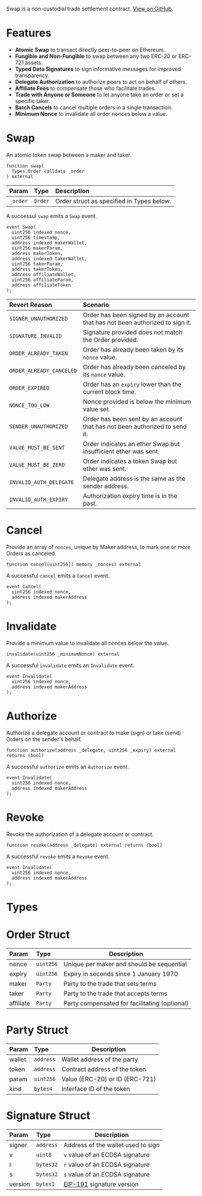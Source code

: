 Swap is a non-custodial trade settlement contract. [View on GitHub](https://github.com/airswap/airswap-protocols/tree/master/protocols/swap).

# Features

- **Atomic Swap** to transact directly peer-to-peer on Ethereum.
- **Fungible and Non-Fungible** to swap between any two ERC-20 or ERC-721 assets.
- **Typed Data Signatures** to sign informative messages for improved transparency.
- **Delegate Authorization** to authorize peers to act on behalf of others.
- **Affiliate Fees** to compensate those who facilitate trades.
- **Trade with Anyone or Someone** to let anyone take an order or set a specific taker.
- **Batch Cancels** to cancel multiple orders in a single transaction.
- **Minimum Nonce** to invalidate all order nonces below a value.

# Swap

An atomic token swap between a maker and taker.

```Solidity
function swap(
  Types.Order calldata _order
) external
```

| Param    | Type    | Description                               |
| :------- | :------ | :---------------------------------------- |
| `_order` | `Order` | Order struct as specified in Types below. |

A successul `swap` emits a `Swap` event.

```Solidity
event Swap(
  uint256 indexed nonce,
  uint256 timestamp,
  address indexed makerWallet,
  uint256 makerParam,
  address makerToken,
  address indexed takerWallet,
  uint256 takerParam,
  address takerToken,
  address affiliateWallet,
  uint256 affiliateParam,
  address affiliateToken
);
```

| Revert Reason            | Scenario                                                                     |
| :----------------------- | :--------------------------------------------------------------------------- |
| `SIGNER_UNAUTHORIZED`    | Order has been signed by an account that has not been authorized to sign it. |
| `SIGNATURE_INVALID`      | Signature provided does not match the Order provided.                        |
| `ORDER_ALREADY_TAKEN`    | Order has already been taken by its `nonce` value.                           |
| `ORDER_ALREADY_CANCELED` | Order has already been canceled by its `nonce` value.                        |
| `ORDER_EXPIRED`          | Order has an `expiry` lower than the current block time.                     |
| `NONCE_TOO_LOW`          | Nonce provided is below the minimum value set.                               |
| `SENDER_UNAUTHORIZED`    | Order has been sent by an account that has not been authorized to send it.   |
| `VALUE_MUST_BE_SENT`     | Order indicates an ether Swap but insufficient ether was sent.               |
| `VALUE_MUST_BE_ZERO`     | Order indicates a token Swap but ether was sent.                             |
| `INVALID_AUTH_DELEGATE`  | Delegate address is the same as the sender address.                          |
| `INVALID_AUTH_EXPIRY`    | Authorization expiry time is in the past.                                    |

# Cancel

Provide an array of `nonces`, unique by Maker address, to mark one or more Orders as canceled.

```Solidity
function cancel(uint256[] memory _nonces) external
```

A successful `cancel` emits a `Cancel` event.

```Solidity
event Cancel(
  uint256 indexed nonce,
  address indexed makerAddress
);
```

# Invalidate

Provide a minimum value to invalidate all nonces below the value.

```Solidity
invalidate(uint256 _minimumNonce) external
```

A successful `invalidate` emits an `Invalidate` event.

```Solidity
event Invalidate(
  uint256 indexed nonce,
  address indexed makerAddress
);
```

# Authorize

Authorize a delegate account or contract to make (sign) or take (send) Orders on the sender's behalf.

```Solidity
function authorize(address _delegate, uint256 _expiry) external returns (bool)
```

A successful `authorize` emits an `Authorize` event.

```Solidity
event Invalidate(
  uint256 indexed nonce,
  address indexed makerAddress
);
```

# Revoke

Revoke the authorization of a delegate account or contract.

```Solidity
function revoke(address _delegate) external returns (bool)
```

A successful `revoke` emits a `Revoke` event.

```Solidity
event Invalidate(
  uint256 indexed nonce,
  address indexed makerAddress
);
```

# Types

# Order Struct

| Param     | Type      | Description                                   |
| :-------- | :-------- | --------------------------------------------- |
| nonce     | `uint256` | Unique per maker and should be sequential     |
| expiry    | `uint256` | Expiry in seconds since 1 January 1970        |
| maker     | `Party`   | Party to the trade that sets terms            |
| taker     | `Party`   | Party to the trade that accepts terms         |
| affiliate | `Party`   | Party compensated for facilitating (optional) |

# Party Struct

| Param  | Type      | Description                    |
| :----- | :-------- | ------------------------------ |
| wallet | `address` | Wallet address of the party    |
| token  | `address` | Contract address of the token  |
| param  | `uint256` | Value (ERC-20) or ID (ERC-721) |
| kind   | `bytes4`  | Interface ID of the token      |

# Signature Struct

| Param   | Type      | Description                                                                               |
| :------ | :-------- | ----------------------------------------------------------------------------------------- |
| signer  | `address` | Address of the wallet used to sign                                                        |
| v       | `uint8`   | `v` value of an ECDSA signature                                                           |
| r       | `bytes32` | `r` value of an ECDSA signature                                                           |
| s       | `bytes32` | `s` value of an ECDSA signature                                                           |
| version | `bytes1`  | [EIP-191](https://github.com/ethereum/EIPs/blob/master/EIPS/eip-191.md) signature version |
